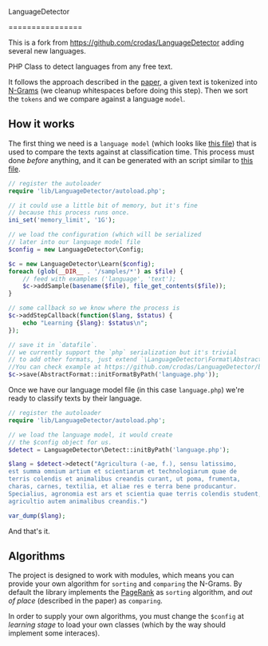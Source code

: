 LanguageDetector

================

This is a fork from https://github.com/crodas/LanguageDetector adding several new languages.

PHP Class to detect languages from any free text.

It follows the approach described in the [paper](http://scholar.google.com.py/scholar?q=N-Gram-Based+Text+Categorization), a given text is tokenized into [N-Grams](http://en.wikipedia.org/wiki/N-gram) (we cleanup whitespaces before doing this step). Then we sort the `tokens` and we compare against a language `model`.

How it works
------------

The first thing we need is a `language model` (which looks like [this file](https://github.com/crodas/LanguageDetector/blob/master/example/datafile.php)) that is used to compare the texts against at classification time. This process must done *before* anything, and it can be generated with an script similar to [this file](https://github.com/crodas/LanguageDetector/blob/master/example/learn.php).

```php
// register the autoloader
require 'lib/LanguageDetector/autoload.php';

// it could use a little bit of memory, but it's fine
// because this process runs once.
ini_set('memory_limit', '1G');

// we load the configuration (which will be serialized
// later into our language model file
$config = new LanguageDetector\Config;

$c = new LanguageDetector\Learn($config);
foreach (glob(__DIR__ . '/samples/*') as $file) { 
    // feed with examples ('language', 'text');
    $c->addSample(basename($file), file_get_contents($file));
}

// some callback so we know where the process is 
$c->addStepCallback(function($lang, $status) {
    echo "Learning {$lang}: $status\n";
});

// save it in `datafile`. 
// we currently support the `php` serialization but it's trivial
// to add other formats, just extend `\LanguageDetector\Format\AbstractFormat`. 
//You can check example at https://github.com/crodas/LanguageDetector/blob/master/lib/LanguageDetector/Format/PHP.php
$c->save(AbstractFormat::initFormatByPath('language.php'));
```

Once we have our language model file (in this case `language.php`) we're ready to classify texts by their language.

```php
// register the autoloader
require 'lib/LanguageDetector/autoload.php';

// we load the language model, it would create
// the $config object for us.
$detect = LanguageDetector\Detect::initByPath('language.php');

$lang = $detect->detect("Agricultura (-ae, f.), sensu latissimo, 
est summa omnium artium et scientiarum et technologiarum quae de 
terris colendis et animalibus creandis curant, ut poma, frumenta, 
charas, carnes, textilia, et aliae res e terra bene producantur. 
Specialius, agronomia est ars et scientia quae terris colendis student, 
agricultio autem animalibus creandis.")

var_dump($lang);
```

And that's it.

Algorithms
----------

The project is designed to work with modules, which means you can provide your own algorithm for `sorting` and `comparing` the N-Grams. By default the library implements the [PageRank](http://en.wikipedia.org/wiki/PageRank) as `sorting` algorithm, and *out of place* (described in the paper) as `comparing`. 

In order to supply your own algorithms, you must change the `$config` at *learning stage* to load your own classes (which by the way should implement some interaces).

